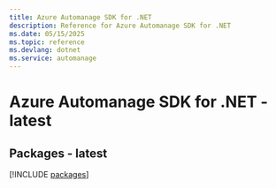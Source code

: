 ```yaml
---
title: Azure Automanage SDK for .NET
description: Reference for Azure Automanage SDK for .NET
ms.date: 05/15/2025
ms.topic: reference
ms.devlang: dotnet
ms.service: automanage
---
```

# Azure Automanage SDK for .NET - latest
## Packages - latest
[!INCLUDE [packages](automanage-index.md)]